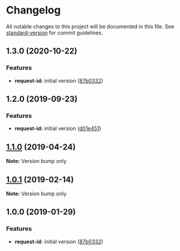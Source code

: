 # Changelog

All notable changes to this project will be documented in this file. See [standard-version](https://github.com/conventional-changelog/standard-version) for commit guidelines.

## 1.3.0 (2020-10-22)


### Features

* **request-id:** initial version ([87b0332](https://github.com/g2a-com/node-request-id/commit/87b03320d47d714cff00fbc4d89416ecfcc4c3ac))

## 1.2.0 (2019-09-23)


### Features

* **request-id:** initial version ([d01e451](https://github.com/g2a-com/node-request-id/commit/d01e451))

## [1.1.0](https://github.com/g2a-com/node-request-id/compare/v1.0.1...v1.1.0) (2019-04-24)

**Note:** Version bump only





## [1.0.1](https://github.com/g2a-com/node-request-id/compare/v1.0.0...v1.0.1) (2019-02-14)

**Note:** Version bump only





## 1.0.0 (2019-01-29)


### Features

* **request-id:** initial version ([87b0332](https://github.com/g2a-com/node-request-id/commit/87b0332))
